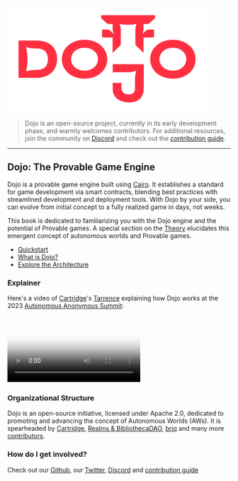 ![Dojo](images/dojo-mark-full-dark.svg)

> Dojo is an open-source project, currently in its early development phase, and warmly welcomes contributors. For additional resources, join the community on [Discord](https://discord.gg/vUN4Xq9Qv6) and check out the [contribution guide](./misc/contributors.md).

---

## Dojo: The Provable Game Engine

Dojo is a provable game engine built using [Cairo](https://github.com/starkware-libs/cairo). It establishes a standard for game development via smart contracts, blending best practices with streamlined development and deployment tools. With Dojo by your side, you can evolve from initial concept to a fully realized game in days, not weeks.

This book is dedicated to familiarizing you with the Dojo engine and the potential of Provable games. A special section on the [Theory](./theory/autonomous-worlds.md) elucidates this emergent concept of autonomous worlds and Provable games.

- [Quickstart](./getting-started/quick-start.md)
- [What is Dojo? ](./theory/what-is-dojo.md)
- [Explore the Architecture](./cairo/hello-dojo.md)


### Explainer

Here's a video of [Cartridge](https://cartridge.gg/)'s [Tarrence](https://twitter.com/tarrenceva) explaining how Dojo works at the 2023 [Autonomous Anonymous Summit](https://twitter.com/pet3rpan_/status/1666764726427353091):

<video controls poster="https://gf326cjag4w6pdpc42qp22enfhxsywmq6sgs7mkxbn6el7aioyxa.arweave.net/MXevCSA3LeeN4uag_WiNKe8sWZD0jS-xVwt8RfwIdi4">
  <source src="https://sfx25btazqz62pajxecorlp4exskwgokakub44rxmpnsosep5iqa.arweave.net/kW-uhmDMM-08CbkE6K38JeSrGcoCqB5yN2PbJ0iP6iA" type="video/mp4">
  Your browser does not support the video tag.
</video>




### Organizational Structure
Dojo is an open-source initiative, licensed under Apache 2.0, dedicated to promoting and advancing the concept of Autonomous Worlds (AWs). It is spearheaded by [Cartridge](https://cartridge.gg/), [Realms & BibliothecaDAO](https://bibliothecadao.xyz/), [briq](https://briq.construction/) and many more [contributors](https://github.com/orgs/dojoengine/people).

### How do I get involved?

Check out our [Github](https://github.com/dojoengine), our [Twitter](https://twitter.com/dojostarknet), [Discord](https://discord.gg/vUN4Xq9Qv6) and [contribution guide](https://book.dojoengine.org/misc/contributors.html)
